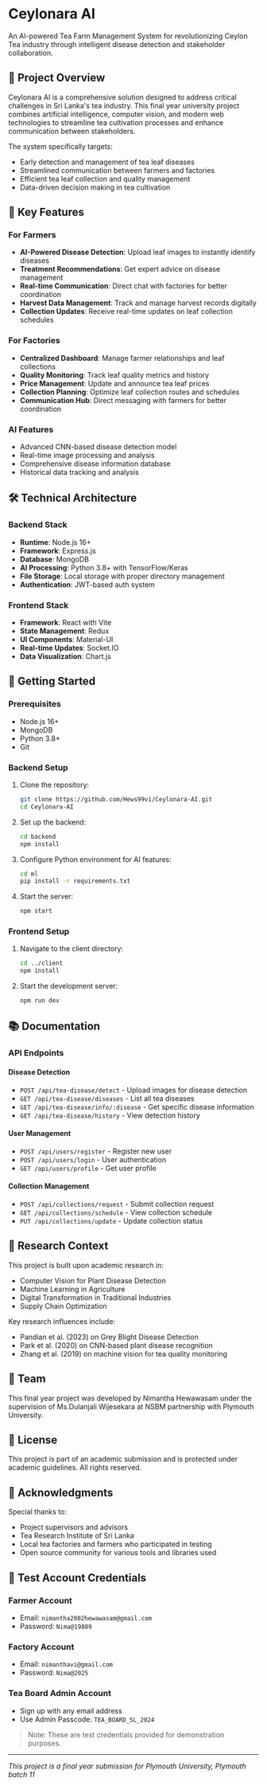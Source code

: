 # Ceylonara AI

An AI-powered Tea Farm Management System for revolutionizing Ceylon Tea industry through intelligent disease detection and stakeholder collaboration.

## 🎯 Project Overview

Ceylonara AI is a comprehensive solution designed to address critical challenges in Sri Lanka's tea industry. This final year university project combines artificial intelligence, computer vision, and modern web technologies to streamline tea cultivation processes and enhance communication between stakeholders.

The system specifically targets:
- Early detection and management of tea leaf diseases
- Streamlined communication between farmers and factories
- Efficient tea leaf collection and quality management
- Data-driven decision making in tea cultivation

## 🌟 Key Features

### For Farmers
- **AI-Powered Disease Detection**: Upload leaf images to instantly identify diseases
- **Treatment Recommendations**: Get expert advice on disease management
- **Real-time Communication**: Direct chat with factories for better coordination
- **Harvest Data Management**: Track and manage harvest records digitally
- **Collection Updates**: Receive real-time updates on leaf collection schedules

### For Factories
- **Centralized Dashboard**: Manage farmer relationships and leaf collections
- **Quality Monitoring**: Track leaf quality metrics and history
- **Price Management**: Update and announce tea leaf prices
- **Collection Planning**: Optimize leaf collection routes and schedules
- **Communication Hub**: Direct messaging with farmers for better coordination

### AI Features
- Advanced CNN-based disease detection model
- Real-time image processing and analysis
- Comprehensive disease information database
- Historical data tracking and analysis

## 🛠️ Technical Architecture

### Backend Stack
- **Runtime**: Node.js 16+
- **Framework**: Express.js
- **Database**: MongoDB
- **AI Processing**: Python 3.8+ with TensorFlow/Keras
- **File Storage**: Local storage with proper directory management
- **Authentication**: JWT-based auth system

### Frontend Stack
- **Framework**: React with Vite
- **State Management**: Redux
- **UI Components**: Material-UI
- **Real-time Updates**: Socket.IO
- **Data Visualization**: Chart.js

## 🚀 Getting Started

### Prerequisites
- Node.js 16+
- MongoDB
- Python 3.8+
- Git

### Backend Setup

1. Clone the repository:
   ```bash
   git clone https://github.com/Hews99vi/Ceylonara-AI.git
   cd Ceylonara-AI
   ```

2. Set up the backend:
   ```bash
   cd backend
   npm install
   ```

3. Configure Python environment for AI features:
   ```bash
   cd ml
   pip install -r requirements.txt
   ```

4. Start the server:
   ```bash
   npm start
   ```

### Frontend Setup

1. Navigate to the client directory:
   ```bash
   cd ../client
   npm install
   ```

2. Start the development server:
   ```bash
   npm run dev
   ```

## 📚 Documentation

### API Endpoints

#### Disease Detection
- `POST /api/tea-disease/detect` - Upload images for disease detection
- `GET /api/tea-disease/diseases` - List all tea diseases
- `GET /api/tea-disease/info/:disease` - Get specific disease information
- `GET /api/tea-disease/history` - View detection history

#### User Management
- `POST /api/users/register` - Register new user
- `POST /api/users/login` - User authentication
- `GET /api/users/profile` - Get user profile

#### Collection Management
- `POST /api/collections/request` - Submit collection request
- `GET /api/collections/schedule` - View collection schedule
- `PUT /api/collections/update` - Update collection status

## 🔬 Research Context

This project is built upon academic research in:
- Computer Vision for Plant Disease Detection
- Machine Learning in Agriculture
- Digital Transformation in Traditional Industries
- Supply Chain Optimization

Key research influences include:
- Pandian et al. (2023) on Grey Blight Disease Detection
- Park et al. (2020) on CNN-based plant disease recognition
- Zhang et al. (2019) on machine vision for tea quality monitoring

## 👥 Team

This final year project was developed by Nimantha Hewawasam under the supervision of Ms.Dulanjali Wijesekara at NSBM partnership with Plymouth University.

## 📄 License

This project is part of an academic submission and is protected under academic guidelines. All rights reserved.

## 🙏 Acknowledgments

Special thanks to:
- Project supervisors and advisors
- Tea Research Institute of Sri Lanka
- Local tea factories and farmers who participated in testing
- Open source community for various tools and libraries used

## 🔑 Test Account Credentials

### Farmer Account
- Email: `nimantha2002hewawasam@gmail.com`
- Password: `Nima@19809`

### Factory Account
- Email: `nimanthavi@gmail.com`
- Password: `Nima@2025`

### Tea Board Admin Account
- Sign up with any email address
- Use Admin Passcode: `TEA_BOARD_SL_2024`

> Note: These are test credentials provided for demonstration purposes.

---

*This project is a final year submission for Plymouth University, Plymouth batch 11*